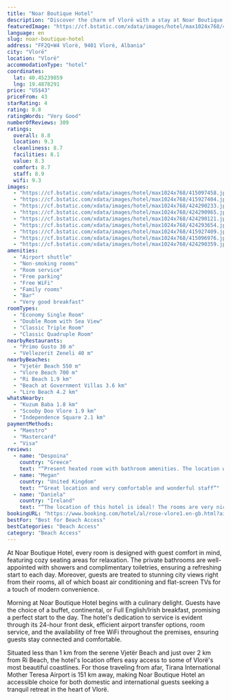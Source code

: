 ```yaml
---
title: "Noar Boutique Hotel"
description: "Discover the charm of Vlorë with a stay at Noar Boutique Hotel, a gem located just a stone's throw away from the pristine Vlore Beach."
featuredImage: "https://cf.bstatic.com/xdata/images/hotel/max1024x768/415097458.jpg?k=e70a6b3381242e9729a6d8eb2aded993654fee73fa706c77e8d1d602aaf0ce13&o=&hp=1"
language: en
slug: noar-boutique-hotel
address: "FF2Q+W4 Vlorë, 9401 Vlorë, Albania"
city: "Vlorë"
location: "Vlorë"
accommodationType: "hotel"
coordinates:
  lat: 40.45239859
  lng: 19.4878291
price: "US$43"
priceFrom: 43
starRating: 4
rating: 8.8
ratingWords: "Very Good"
numberOfReviews: 309
ratings:
  overall: 8.8
  location: 9.3
  cleanliness: 8.7
  facilities: 8.1
  value: 8.3
  comfort: 8.7
  staff: 8.9
  wifi: 9.3
images:
  - "https://cf.bstatic.com/xdata/images/hotel/max1024x768/415097458.jpg?k=e70a6b3381242e9729a6d8eb2aded993654fee73fa706c77e8d1d602aaf0ce13&o=&hp=1"
  - "https://cf.bstatic.com/xdata/images/hotel/max1024x768/415927404.jpg?k=39c9ba5f0cccccebb722c0ab576b8a2e800cacf9cce668239484d32b9241165a&o=&hp=1"
  - "https://cf.bstatic.com/xdata/images/hotel/max1024x768/424290233.jpg?k=62fed7fe11a884460f17c07c07de89e7fa4602dd3ba73c3ac18f6e874fe56731&o=&hp=1"
  - "https://cf.bstatic.com/xdata/images/hotel/max1024x768/424290965.jpg?k=114492f3bbb06575a287f774198db551dd1e589942695ab59c7ffa9feab35761&o=&hp=1"
  - "https://cf.bstatic.com/xdata/images/hotel/max1024x768/424290121.jpg?k=bad307f8469027d22121b4821db9cb2664f615e017b171cbd4836a30fe9b6ed4&o=&hp=1"
  - "https://cf.bstatic.com/xdata/images/hotel/max1024x768/424293654.jpg?k=cd96006e68a6bc3dd05bafc80c3d2f9fa3adc78ba654269e0835ade6ca2c7478&o=&hp=1"
  - "https://cf.bstatic.com/xdata/images/hotel/max1024x768/415927409.jpg?k=2aafbcec1937a10793334aa93517f4990b446a578b82df9766b5687aa186e63e&o=&hp=1"
  - "https://cf.bstatic.com/xdata/images/hotel/max1024x768/415096976.jpg?k=5b1d40d1f611d18cdf9d61fa076cf8a62551494e9f11b7c992decd2362ce883b&o=&hp=1"
  - "https://cf.bstatic.com/xdata/images/hotel/max1024x768/424290359.jpg?k=85babf876758ed045fe769efee8123a6cd0ccd4dedefa045b04c8ac160f71aa6&o=&hp=1"
amenities:
  - "Airport shuttle"
  - "Non-smoking rooms"
  - "Room service"
  - "Free parking"
  - "Free WiFi"
  - "Family rooms"
  - "Bar"
  - "Very good breakfast"
roomTypes:
  - "Economy Single Room"
  - "Double Room with Sea View"
  - "Classic Triple Room"
  - "Classic Quadruple Room"
nearbyRestaurants:
  - "Primo Gusto 30 m"
  - "Vellezerit Zeneli 40 m"
nearbyBeaches:
  - "Vjetër Beach 550 m"
  - "Vlore Beach 700 m"
  - "Ri Beach 1.9 km"
  - "Beach at Government Villas 3.6 km"
  - "Liro Beach 4.2 km"
whatsNearby:
  - "Kuzum Baba 1.8 km"
  - "Scooby Doo Vlore 1.9 km"
  - "Independence Square 2.1 km"
paymentMethods:
  - "Maestro"
  - "Mastercard"
  - "Visa"
reviews:
  - name: "Despoina"
    country: "Greece"
    text: "“Present heated room with bathroom amenities. The location was ideal and the breakfast fresh and very tasty . The owner and the staff were super friendly”"
  - name: "Megan"
    country: "United Kingdom"
    text: "“Great location and very comfortable and wonderful staff”"
  - name: "Daniela"
    country: "Ireland"
    text: "“The location of this hotel is ideal! The rooms are very nice and clean. They do great coffee at the bar downstairs.”"
bookingURL: "https://www.booking.com/hotel/al/rose-vlore1.en-gb.html?aid=8035640"
bestFor: "Best for Beach Access"
bestCategories: "Beach Access"
category: "Beach Access"
---
```


At Noar Boutique Hotel, every room is designed with guest comfort in mind, featuring cozy seating areas for relaxation. The private bathrooms are well-appointed with showers and complimentary toiletries, ensuring a refreshing start to each day. Moreover, guests are treated to stunning city views right from their rooms, all of which boast air conditioning and flat-screen TVs for a touch of modern convenience.

Morning at Noar Boutique Hotel begins with a culinary delight. Guests have the choice of a buffet, continental, or Full English/Irish breakfast, promising a perfect start to the day. The hotel's dedication to service is evident through its 24-hour front desk, efficient airport transfer options, room service, and the availability of free WiFi throughout the premises, ensuring guests stay connected and comfortable.

Situated less than 1 km from the serene Vjetër Beach and just over 2 km from Ri Beach, the hotel's location offers easy access to some of Vlorë's most beautiful coastlines. For those traveling from afar, Tirana International Mother Teresa Airport is 151 km away, making Noar Boutique Hotel an accessible choice for both domestic and international guests seeking a tranquil retreat in the heart of Vlorë.